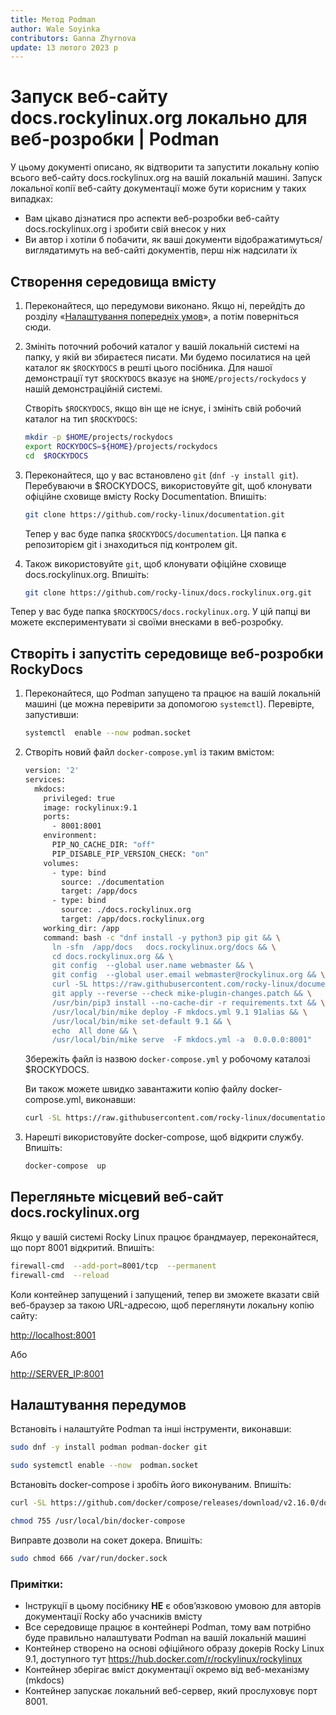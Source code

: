 ```yaml
---
title: Метод Podman
author: Wale Soyinka
contributors: Ganna Zhyrnova
update: 13 лютого 2023 р
---
```


# Запуск веб-сайту docs.rockylinux.org локально для веб-розробки | Podman

У цьому документі описано, як відтворити та запустити локальну копію всього веб-сайту docs.rockylinux.org на вашій локальній машині. Запуск локальної копії веб-сайту документації може бути корисним у таких випадках:

- Вам цікаво дізнатися про аспекти веб-розробки веб-сайту docs.rockylinux.org і зробити свій внесок у них
- Ви автор і хотіли б побачити, як ваші документи відображатимуться/виглядатимуть на веб-сайті документів, перш ніж надсилати їх

## Створення середовища вмісту

1. Переконайтеся, що передумови виконано. Якщо ні, перейдіть до розділу «[Налаштування попередніх умов](#setup-the-prerequisites)», а потім поверніться сюди.

2. Змініть поточний робочий каталог у вашій локальній системі на папку, у якій ви збираєтеся писати. Ми будемо посилатися на цей каталог як `$ROCKYDOCS` в решті цього посібника. Для нашої демонстрації тут `$ROCKYDOCS` вказує на `$HOME/projects/rockydocs` у нашій демонстраційній системі.

    Створіть `$ROCKYDOCS`, якщо він ще не існує, і змініть свій робочий каталог на тип `$ROCKYDOCS`:

    ```bash
    mkdir -p $HOME/projects/rockydocs
    export ROCKYDOCS=${HOME}/projects/rockydocs
    cd  $ROCKYDOCS
    ```

3. Переконайтеся, що у вас встановлено `git` (`dnf -y install git`).  Перебуваючи в $ROCKYDOCS, використовуйте git, щоб клонувати офіційне сховище вмісту Rocky Documentation. Впишіть:

    ```bash
    git clone https://github.com/rocky-linux/documentation.git
    ```

    Тепер у вас буде папка `$ROCKYDOCS/documentation`. Ця папка є репозиторієм git і знаходиться під контролем git.

4. Також використовуйте `git`, щоб клонувати офіційне сховище docs.rockylinux.org. Впишіть:

    ```bash
    git clone https://github.com/rocky-linux/docs.rockylinux.org.git
    ```

Тепер у вас буде папка `$ROCKYDOCS/docs.rockylinux.org`. У цій папці ви можете експериментувати зі своїми внесками в веб-розробку.

## Створіть і запустіть середовище веб-розробки RockyDocs

1. Переконайтеся, що Podman запущено та працює на вашій локальній машині (це можна перевірити за допомогою `systemctl`). Перевірте, запустивши:

    ```bash
    systemctl  enable --now podman.socket
    ```

2. Створіть новий файл `docker-compose.yml` із таким вмістом:

    ```bash
    version: '2'
    services:
      mkdocs:
        privileged: true
        image: rockylinux:9.1
        ports:
          - 8001:8001
        environment:
          PIP_NO_CACHE_DIR: "off"
          PIP_DISABLE_PIP_VERSION_CHECK: "on"
        volumes:
          - type: bind
            source: ./documentation
            target: /app/docs
          - type: bind
            source: ./docs.rockylinux.org
            target: /app/docs.rockylinux.org
        working_dir: /app
        command: bash -c "dnf install -y python3 pip git && \
          ln -sfn  /app/docs   docs.rockylinux.org/docs && \
          cd docs.rockylinux.org && \
          git config  --global user.name webmaster && \
          git config  --global user.email webmaster@rockylinux.org && \
          curl -SL https://raw.githubusercontent.com/rocky-linux/documentation-test/main/docs/labs/mike-plugin-changes.patch -o mike-plugin-changes.patch && \
          git apply --reverse --check mike-plugin-changes.patch && \
          /usr/bin/pip3 install --no-cache-dir -r requirements.txt && \
          /usr/local/bin/mike deploy -F mkdocs.yml 9.1 91alias && \
          /usr/local/bin/mike set-default 9.1 && \
          echo  All done && \
          /usr/local/bin/mike serve  -F mkdocs.yml -a  0.0.0.0:8001"    
    ```

    Збережіть файл із назвою `docker-compose.yml` у робочому каталозі $ROCKYDOCS.

    Ви також можете швидко завантажити копію файлу docker-compose.yml, виконавши:

    ```bash
    curl -SL https://raw.githubusercontent.com/rocky-linux/documentation-test/main/docs/labs/docker-compose-rockydocs.yml -o docker-compose.yml
    ```

3. Нарешті використовуйте docker-compose, щоб відкрити службу. Впишіть:

    ```bash
    docker-compose  up
    ```

## Перегляньте місцевий веб-сайт docs.rockylinux.org

Якщо у вашій системі Rocky Linux працює брандмауер, переконайтеся, що порт 8001 відкритий. Впишіть:

  ```bash
  firewall-cmd  --add-port=8001/tcp  --permanent
  firewall-cmd  --reload
  ```

  Коли контейнер запущений і запущений, тепер ви зможете вказати свій веб-браузер за такою URL-адресою, щоб переглянути локальну копію сайту:

  <http://localhost:8001>

  Або

  <http://SERVER_IP:8001>

## Налаштування передумов

Встановіть і налаштуйте Podman та інші інструменти, виконавши:

```bash
sudo dnf -y install podman podman-docker git

sudo systemctl enable --now  podman.socket
```

Встановіть docker-compose і зробіть його виконуваним. Впишіть:

```bash
curl -SL https://github.com/docker/compose/releases/download/v2.16.0/docker-compose-linux-x86_64 -o /usr/local/bin/docker-compose

chmod 755 /usr/local/bin/docker-compose
```

Виправте дозволи на сокет докера. Впишіть:

```bash
sudo chmod 666 /var/run/docker.sock
```

### Примітки:

- Інструкції в цьому посібнику **НЕ** є обов’язковою умовою для авторів документації Rocky або учасників вмісту
- Все середовище працює в контейнері Podman, тому вам потрібно буде правильно налаштувати Podman на вашій локальній машині
- Контейнер створено на основі офіційного образу докерів Rocky Linux 9.1, доступного тут <https://hub.docker.com/r/rockylinux/rockylinux>
- Контейнер зберігає вміст документації окремо від веб-механізму (mkdocs)
- Контейнер запускає локальний веб-сервер, який прослуховує порт 8001.
